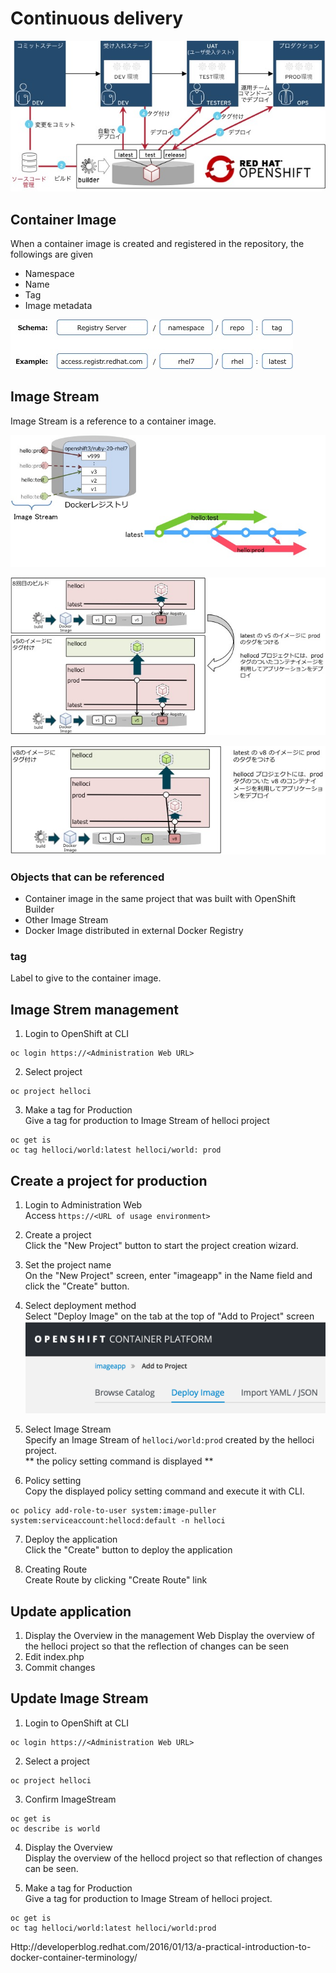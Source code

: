 # Continuous delivery

![CD](../../3.3/continuousDelivery/cd.jpg)

## Container Image
When a container image is created and registered in the repository, the followings are given
* Namespace
* Name
* Tag
* Image metadata

![Tagschema](../../3.3/continuousDelivery/tagschema.jpg)

## Image Stream
Image Stream is a reference to a container image.

![Imagestream](../../3.3/continuousDelivery/imagestream.jpg)

![Tag_step1](../../3.3/continuousDelivery/tag_step1.jpg)

![Tag_step2](../../3.3/continuousDelivery/tag_step2.jpg)

### Objects that can be referenced
* Container image in the same project that was built with OpenShift Builder
* Other Image Stream
* Docker Image distributed in external Docker Registry

### tag
Label to give to the container image.


## Image Strem management
1. Login to OpenShift at CLI
```
oc login https://<Administration Web URL>
```

2. Select project
```
oc project helloci
```

3. Make a tag for Production  
Give a tag for production to Image Stream of helloci project
```
oc get is
oc tag helloci/world:latest helloci/world: prod
```

## Create a project for production
1. Login to Administration Web  
Access `https://<URL of usage environment>`

2. Create a project  
Click the "New Project" button to start the project creation wizard.

3. Set the project name  
On the "New Project" screen, enter "imageapp" in the Name field and click the "Create" button.

4. Select deployment method  
Select "Deploy Image" on the tab at the top of "Add to Project" screen
![deployImageTab](../../3.3/continuousDelivery/deployImageTab.png)

5. Select Image Stream  
Specify an Image Stream of `helloci/world:prod` created by the helloci project.  
** the policy setting command is displayed **

6. Policy setting  
Copy the displayed policy setting command and execute it with CLI.
```
oc policy add-role-to-user system:image-puller system:serviceaccount:hellocd:default -n helloci
```

7. Deploy the application  
Click the "Create" button to deploy the application

8. Creating Route  
Create Route by clicking "Create Route" link

## Update application
1. Display the Overview in the management Web
Display the overview of the helloci project so that the reflection of changes can be seen
2. Edit index.php
3. Commit changes

## Update Image Stream
1. Login to OpenShift at CLI  
```
oc login https://<Administration Web URL>
```

2. Select a project  
```
oc project helloci
```

3. Confirm ImageStream  
```
oc get is
oc describe is world
```

4. Display the Overview  
Display the overview of the hellocd project so that reflection of changes can be seen.

5. Make a tag for Production  
Give a tag for production to Image Stream of helloci project.
```
oc get is
oc tag helloci/world:latest helloci/world:prod
```


Http://developerblog.redhat.com/2016/01/13/a-practical-introduction-to-docker-container-terminology/

